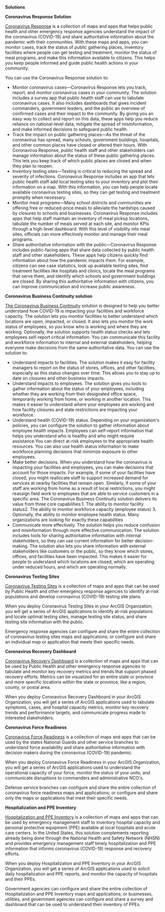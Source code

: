 **Solutions**

**Coronavirus Response Solution**

[Coronavirus Response](https://solutions.arcgis.com/local-government/help/coronavirus-response/) is a collection of maps and apps that helps public health and other emergency response agencies understand the impact of the coronavirus (COVID-19) and share authoritative information about the pandemic with their communities. With these maps and apps, you can monitor cases, track the status of public gathering places, inventory facilities where people can get testing and treatment, monitor the status of meal programs, and make this information available to citizens. This helps you keep people informed and guide public health actions in your community.

You can use the Coronavirus Response solution to:

- Monitor coronavirus cases—Coronavirus Response lets you track, report, and monitor coronavirus cases in your community. The solution includes a survey app that public health staff can use to tabulate coronavirus cases. It also includes dashboards that gives incident commanders, government leaders, and the public an overview of confirmed cases and their impact to the community. By giving you an easy way to collect and report on this data, these apps help you reduce reliance on national-level data, mitigate the spread of misinformation, and make informed decisions to safeguard public health.
- Track the impact on public gathering places—As the threat of the coronavirus has spread, many schools, government buildings, hospitals, and other common places have closed or altered their hours. With Coronavirus Response, public health staff and other stakeholders can manage information about the status of these public gathering places. This lets you keep track of which public places are closed and when they plan to reopen.
- Inventory testing sites—Testing is critical to reducing the spread and severity of infections. Coronavirus Response includes an app that lets public health staff add local testing sites to your inventory and plot their information on a map. With this information, you can help people locate available coronavirus testing sites, so they can get testing and treatment promptly when necessary.
- Monitor meal programs—Many school districts and communities are offering free or reduced-price meals to alleviate the hardships caused by closures to schools and businesses. Coronavirus Response includes apps that help staff maintain an inventory of meal pickup locations, tabulate the number of meals served at each site, and monitor KPIs through a high-level dashboard. With this level of visibility into meal sites, officials can more effectively monitor and manage their meal programs.
- Share authoritative information with the public—Coronavirus Response includes public-facing apps that share data collected by public health staff and other stakeholders. These apps help citizens quickly find information about how the pandemic impacts them. For example, citizens can see case statistics, look up available testing sites, find treatment facilities like hospitals and clinics, locate the meal programs that serve them, and identify which schools and government buildings are closed. By sharing this authoritative information with citizens, you can improve communication and increase public awareness.

**Coronavirus Business Continuity solution**

[The Coronavirus Business Continuity](https://solutions.arcgis.com/shared/help/coronavirus-business-continuity/) solution is designed to help you better understand how COVID-19 is impacting your facilities and workforce capacity. The solution lets you monitor facilities to better understand which locations are open, impacted, or closed. It also lets you monitor the work status of employees, so you know who is working and where they are working. Optionally, the solution supports health status checks and lets employees self-report critical information. You can communicate this facility and workforce information to internal and external stakeholders, helping everyone make decisions from the same authoritative data. You can use the solution to:

- Understand impacts to facilities. The solution makes it easy for facility managers to report on the status of stores, offices, and other facilities, especially as this status changes over time. This allows you to stay up to date on closures and other business impacts.
- Understand impacts to employees. The solution gives you tools to gather information about the status of your employees, including whether they are working from their designated office space, temporarily working from home, or working in another location. This makes it easier to understand where your employees are working and how facility closures and state restrictions are impacting your workforce.
- Understand health (COVID-19) status. Depending on your organization&#39;s policies, you can configure the solution to gather information about employee health impacts. Employees can self-report information that helps you understand who is healthy and who might require assistance.You can direct at-risk employees to the appropriate health resources. You can also use health status information to make workforce planning decisions that minimize exposure to other employees.
- Make better decisions. When you understand how the coronavirus is impacting your facilities and employees, you can make decisions that account for those impacts. For example, if some of your facilities have closed, you might reallocate staff to support increased demand for services at nearby facilities that remain open. Similarly, if some of your staff are working from home as a result of local restrictions, you might reassign field work to employees that are able to service customers in a specific area. The Coronavirus Business Continuity solution delivers its value from three core capabilities:1. The ability to monitor facility status2. The ability to monitor workforce capacity (employee status) 3. Optionally, the ability to monitor employee health status. Many organizations are looking for exactly these capabilities
- Communicate more effectively. The solution helps you reduce confusion and misinformation through more effective communication. The solution includes tools for sharing authoritative information with internal stakeholders, so they can use current information for better decision-making. The solution also lets you share information with external stakeholders like customers or the public, so they know which stores, offices, and facilities have been impacted. This makes it easier for people to understand which locations are closed, which are operating under reduced hours, and which are operating normally.

**Coronavirus Testing Sites**

[Coronavirus Testing Sites](https://solutions.arcgis.com/shared/help/coronavirus-testing-sites/) is a collection of maps and apps that can be used by Public Health and other emergency response agencies to identify at-risk populations and develop coronavirus (COVID-19) testing site plans.

When you deploy Coronavirus Testing Sites in your ArcGIS Organization, you will get a series of ArcGIS applications to identify at-risk populations and locate optimal testing sites, manage testing site status, and share testing site information with the public.

Emergency response agencies can configure and share the entire collection of coronavirus testing sites maps and applications; or configure and share an individual map or application that meets their specific needs.

**Coronavirus Recovery Dashboard**

[Coronavirus Recovery Dashboard](https://solutions.arcgis.com/shared/help/coronavirus-recovery-dashboard/) is a collection of maps and apps that can be used by Public Health and other emergency response agencies to tabulate and monitor key recovery metrics and trends that support phased recovery efforts. Metrics can be visualized for an entire state or province and more specific locations within the state or province, like a region, county, or postal area.

When you deploy Coronavirus Recovery Dashboard in your ArcGIS Organization, you will get a series of ArcGIS applications used to tabulate symptoms, cases, and hospital capacity metrics, monitor key recovery trends and performance targets, and communicate progress made to interested stakeholders.

**Coronavirus Force Readiness**

[Coronavirus Force Readiness](https://solutions.arcgis.com/defense/help/coronavirus-force-readiness/) is a collection of maps and apps that can be used by the states National Guards and other service branches to understand force availability and share authoritative information with decision makers during the coronavirus (COVID-19) pandemic.

When you deploy Coronavirus Force Readiness in your ArcGIS Organization, you will get a series of ArcGIS applications used to understand the operational capacity of your force, monitor the status of your units, and communicate disruptions to commanders and administrative NCO&#39;s.

Defense service branches can configure and share the entire collection of coronavirus force readiness maps and applications; or configure and share only the maps or applications that meet their specific needs.

**Hospitalization and PPE Inventory**

[Hospitalization and PPE Inventory](https://solutions.arcgis.com/shared/help/hospitalization-ppe-inventory/) is a collection of maps and apps that can be used by emergency management staff to inventory hospital capacity and personal protective equipment (PPE) available at local hospitals and acute care centers. In the United States, this solution complements reporting already being done through the National Health and Safety Network (NHSN) and provides emergency management staff timely hospitalization and PPE information that informs coronavirus (COVID-19) response and recovery efforts.

When you deploy Hospitalization and PPE Inventory in your ArcGIS Organization, you will get a series of ArcGIS applications used to solicit daily hospitalization and PPE reports, and monitor the capacity of hospitals and their PPEs.

Government agencies can configure and share the entire collection of Hospitalization and PPE Inventory maps and applications; or businesses, utilities, and government agencies can configure and share a survey and dashboard that can be used to understand their inventory of PPEs.

